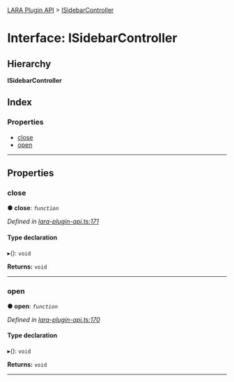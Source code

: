 [LARA Plugin API](../README.md) > [ISidebarController](../interfaces/isidebarcontroller.md)

# Interface: ISidebarController

## Hierarchy

**ISidebarController**

## Index

### Properties

* [close](isidebarcontroller.md#close)
* [open](isidebarcontroller.md#open)

---

## Properties

<a id="close"></a>

###  close

**● close**: *`function`*

*Defined in [lara-plugin-api.ts:171](https://github.com/concord-consortium/lara/blob/ffbf9439/lara-plugin-api/src/lara-plugin-api.ts#L171)*

#### Type declaration
▸(): `void`

**Returns:** `void`

___
<a id="open"></a>

###  open

**● open**: *`function`*

*Defined in [lara-plugin-api.ts:170](https://github.com/concord-consortium/lara/blob/ffbf9439/lara-plugin-api/src/lara-plugin-api.ts#L170)*

#### Type declaration
▸(): `void`

**Returns:** `void`

___

